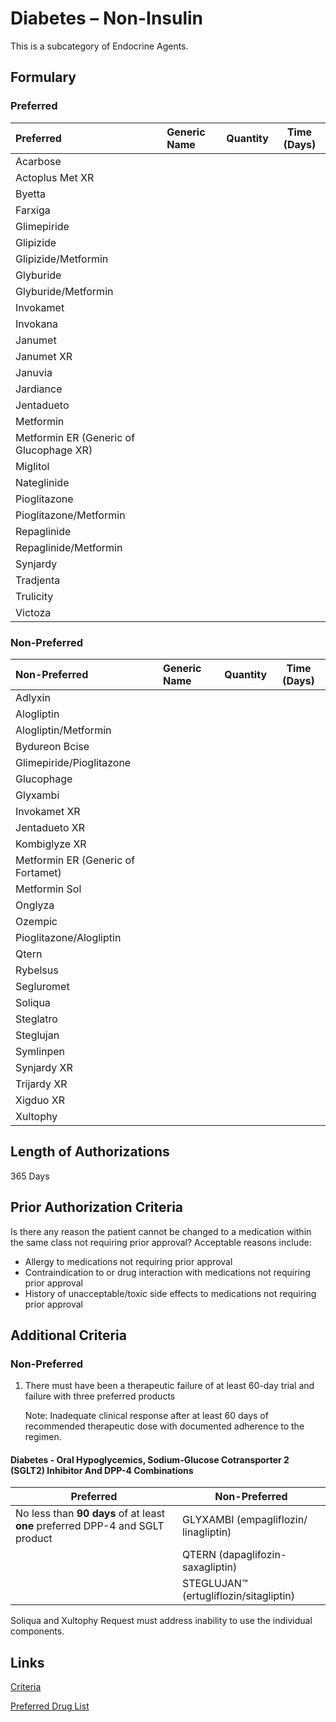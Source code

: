 # Diabetes – Non-Insulin

This is a subcategory of Endocrine Agents.

## Formulary

### Preferred

| Preferred                               | Generic Name | Quantity | Time (Days) |
| :-------------------------------------- | :----------- | :------: | :---------: |
| Acarbose                                |              |          |             |
| Actoplus Met XR                         |              |          |             |
| Byetta                                  |              |          |             |
| Farxiga                                 |              |          |             |
| Glimepiride                             |              |          |             |
| Glipizide                               |              |          |             |
| Glipizide/Metformin                     |              |          |             |
| Glyburide                               |              |          |             |
| Glyburide/Metformin                     |              |          |             |
| Invokamet                               |              |          |             |
| Invokana                                |              |          |             |
| Janumet                                 |              |          |             |
| Janumet XR                              |              |          |             |
| Januvia                                 |              |          |             |
| Jardiance                               |              |          |             |
| Jentadueto                              |              |          |             |
| Metformin                               |              |          |             |
| Metformin ER (Generic of Glucophage XR) |              |          |             |
| Miglitol                                |              |          |             |
| Nateglinide                             |              |          |             |
| Pioglitazone                            |              |          |             |
| Pioglitazone/Metformin                  |              |          |             |
| Repaglinide                             |              |          |             |
| Repaglinide/Metformin                   |              |          |             |
| Synjardy                                |              |          |             |
| Tradjenta                               |              |          |             |
| Trulicity                               |              |          |             |
| Victoza                                 |              |          |             |

### Non-Preferred

| Non-Preferred                      | Generic Name | Quantity | Time (Days) |
| :--------------------------------- | :----------- | :------: | :---------: |
| Adlyxin                            |              |          |             |
| Alogliptin                         |              |          |             |
| Alogliptin/Metformin               |              |          |             |
| Bydureon Bcise                     |              |          |             |
| Glimepiride/Pioglitazone           |              |          |             |
| Glucophage                         |              |          |             |
| Glyxambi                           |              |          |             |
| Invokamet XR                       |              |          |             |
| Jentadueto XR                      |              |          |             |
| Kombiglyze XR                      |              |          |             |
| Metformin ER (Generic of Fortamet) |              |          |             |
| Metformin Sol                      |              |          |             |
| Onglyza                            |              |          |             |
| Ozempic                            |              |          |             |
| Pioglitazone/Alogliptin            |              |          |             |
| Qtern                              |              |          |             |
| Rybelsus                           |              |          |             |
| Segluromet                         |              |          |             |
| Soliqua                            |              |          |             |
| Steglatro                          |              |          |             |
| Steglujan                          |              |          |             |
| Symlinpen                          |              |          |             |
| Synjardy XR                        |              |          |             |
| Trijardy XR                        |              |          |             |
| Xigduo XR                          |              |          |             |
| Xultophy                           |              |          |             |

## Length of Authorizations

365 Days

## Prior Authorization Criteria

Is there any reason the patient cannot be changed to a medication within the same class not requiring prior approval? Acceptable reasons include:

-   Allergy to medications not requiring prior approval
-   Contraindication to or drug interaction with medications not requiring prior approval
-   History of unacceptable/toxic side effects to medications not requiring prior approval

## Additional Criteria

### Non-Preferred

1.  There must have been a therapeutic failure of at least 60-day trial and failure with three preferred products

    Note: Inadequate clinical response after at least 60 days of recommended therapeutic dose with documented adherence to the regimen.

#### Diabetes - Oral Hypoglycemics, Sodium-Glucose Cotransporter 2 (SGLT2) Inhibitor And DPP-4 Combinations

| **Preferred**                                                                 | **Non-Preferred**                      |
| ----------------------------------------------------------------------------- | -------------------------------------- |
| No less than **90 days** of at least **one** preferred DPP-4 and SGLT product | GLYXAMBI (empagliflozin/ linagliptin)  |
|                                                                               | QTERN (dapaglifozin-saxagliptin)       |
|                                                                               | STEGLUJAN™ (ertugliflozin/sitagliptin) |

Soliqua and Xultophy Request must address inability to use the individual components.

## Links

[Criteria](https://pharmacy.medicaid.ohio.gov/sites/default/files/20221001_UPDL_Criteria_APPROVED.pdf#page=51)

[Preferred Drug List](https://pharmacy.medicaid.ohio.gov/sites/default/files/20221001_UPDL_APPROVED_.pdf#page=20)
